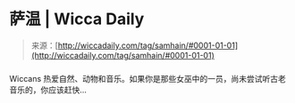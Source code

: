 <!--yml

类别：未分类

日期：2024年06月12日 18:26:02

-->

# 萨温 | Wicca Daily

> 来源：[http://wiccadaily.com/tag/samhain/#0001-01-01](http://wiccadaily.com/tag/samhain/#0001-01-01)

### [](http://wiccadaily.com/1360-2/)

Wiccans 热爱自然、动物和音乐。如果你是那些女巫中的一员，尚未尝试听古老音乐的，你应该赶快…

